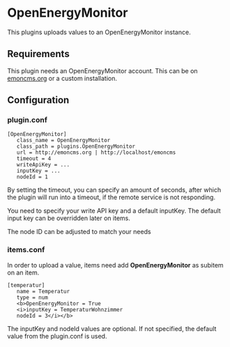 # OpenEnergyMonitor

This plugins uploads values to an OpenEnergyMonitor instance.

## Requirements

This plugin needs an OpenEnergyMonitor account. This can be on [emoncms.org](http://emoncms.org/) or a custom installation.

## Configuration

### plugin.conf

```
[OpenEnergyMonitor]
   class_name = OpenEnergyMonitor
   class_path = plugins.OpenEnergyMonitor
   url = http://emoncms.org | http://localhost/emoncms
   timeout = 4
   writeApiKey = ...
   inputKey = ...
   nodeId = 1
```

By setting the timeout, you can specify an amount of seconds, after which the plugin will run into a timeout, if the remote service is not responding.

You need to specify your write API key and a default inputKey. The default input key can be overridden later on items.

The node ID can be adjusted to match your needs

### items.conf

In order to upload a value, items need add <b>OpenEnergyMonitor</b> as subitem on an item.

```
[temperatur]
   name = Temperatur
   type = num
   <b>OpenEnergyMonitor = True
   <i>inputKey = TemperaturWohnzimmer
   nodeId = 3</i></b>
```

The inputKey and nodeId values are optional. If not specified, the default value from the plugin.conf is used.

